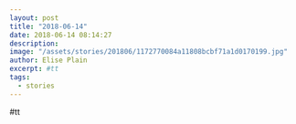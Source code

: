 ```yaml
---
layout: post
title: "2018-06-14"
date: 2018-06-14 08:14:27
description: 
image: "/assets/stories/201806/1172770084a11808bcbf71a1d0170199.jpg"
author: Elise Plain
excerpt: #tt
tags: 
  - stories
---
```


#tt
<p></p>
